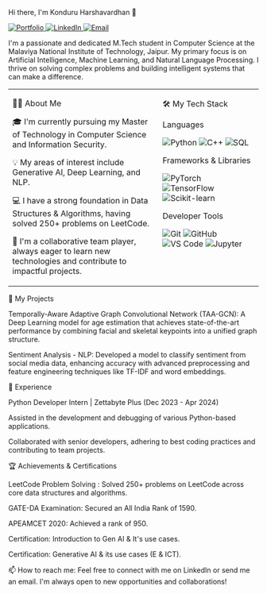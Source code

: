 Hi there, I'm Konduru Harshavardhan 👋
<p align="left">
<a href="[Link to your deployed portfolio]">
<img src="https://img.shields.io/badge/Portfolio-Website-blue?style=for-the-badge&logo=google-chrome&logoColor=white"  alt="Portfolio"/>
</a>
<a href="https://www.linkedin.com/in/harshavardhan-konduru-a5428b217/">
<img src="https://img.shields.io/badge/LinkedIn-blue?style=for-the-badge&logo=linkedin&logoColor=white" alt="LinkedIn"/>
</a>
<a href="mailto:konduru.harshav@gmail.com">
<img src="https://img.shields.io/badge/Email-Me-green?style=for-the-badge&logo=gmail&logoColor=white" alt="Email"/>
</a>
</p>

I'm a passionate and dedicated M.Tech student in Computer Science at the Malaviya National Institute of Technology, Jaipur. My primary focus is on Artificial Intelligence, Machine Learning, and Natural Language Processing. I thrive on solving complex problems and building intelligent systems that can make a difference.

<table>
<tr>
<td valign="top" width="60%">



👨‍💻 About Me

🎓 I'm currently pursuing my Master of Technology in Computer Science and Information Security.

💡 My areas of interest include Generative AI, Deep Learning, and NLP.

💻 I have a strong foundation in Data Structures & Algorithms, having solved 250+ problems on LeetCode.

🤝 I'm a collaborative team player, always eager to learn new technologies and contribute to impactful projects.

</td>
<td valign="top" width="40%">

🛠️ My Tech Stack

Languages

<p>
<img src="https://img.shields.io/badge/Python-3776AB?style=for-the-badge&logo=python&logoColor=white" alt="Python"/>
<img src="https://img.shields.io/badge/C%2B%2B-00599C?style=for-the-badge&logo=c%2B%2B&logoColor=white" alt="C++"/>
<img src="https://img.shields.io/badge/SQL-4479A1?style=for-the-badge&logo=mysql&logoColor=white" alt="SQL"/>
</p>

Frameworks & Libraries

<p>
<img src="https://img.shields.io/badge/PyTorch-EE4C2C?style=for-the-badge&logo=pytorch&logoColor=white" alt="PyTorch"/>
<img src="https://img.shields.io/badge/TensorFlow-FF6F00?style=for-the-badge&logo=tensorflow&logoColor=white" alt="TensorFlow"/>
<img src="https://img.shields.io/badge/scikit--learn-F7931E?style=for-the-badge&logo=scikit-learn&logoColor=white" alt="Scikit-learn"/>
</p>

Developer Tools

<p>
<img src="https://img.shields.io/badge/Git-F05032?style=for-the-badge&logo=git&logoColor=white" alt="Git"/>
<img src="https://img.shields.io/badge/GitHub-181717?style=for-the-badge&logo=github&logoColor=white" alt="GitHub"/>
<img src="https://img.shields.io/badge/VS_Code-007ACC?style=for-the-badge&logo=visual-studio-code&logoColor=white" alt="VS Code"/>
<img src="https://img.shields.io/badge/Jupyter-F37626?style=for-the-badge&logo=jupyter&logoColor=white" alt="Jupyter"/>
</p>

</td>

</tr>
</table>

🚀 My Projects

Temporally-Aware Adaptive Graph Convolutional Network (TAA-GCN): A Deep Learning model for age estimation that achieves state-of-the-art performance by combining facial and skeletal keypoints into a unified graph structure.

Sentiment Analysis - NLP: Developed a model to classify sentiment from social media data, enhancing accuracy with advanced preprocessing and feature engineering techniques like TF-IDF and word embeddings.

💼 Experience

Python Developer Intern | Zettabyte Plus (Dec 2023 - Apr 2024)

Assisted in the development and debugging of various Python-based applications.

Collaborated with senior developers, adhering to best coding practices and contributing to team projects.

🏆 Achievements & Certifications

LeetCode Problem Solving : Solved 250+ problems on LeetCode across core data structures and algorithms.

GATE-DA Examination: Secured an All India Rank of 1590.

APEAMCET 2020: Achieved a rank of 950.


Certification: Introduction to Gen AI & It's use cases.


Certification: Generative AI & its use cases (E & ICT).

📫 How to reach me:
Feel free to connect with me on LinkedIn or send me an email. I'm always open to new opportunities and collaborations!
